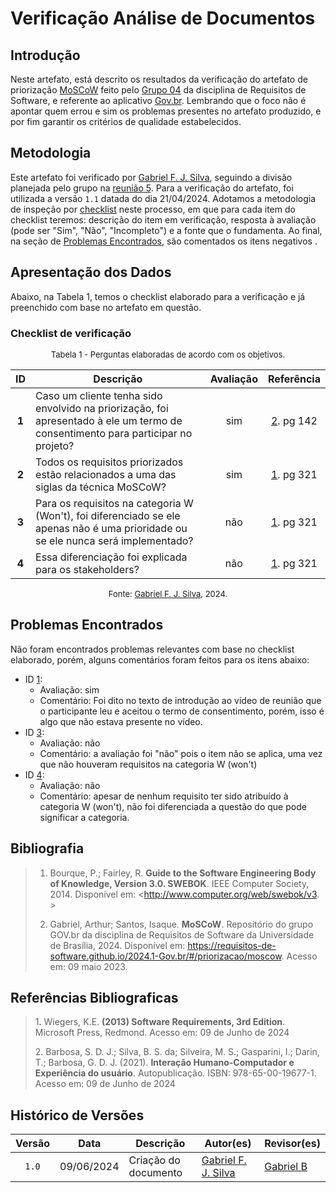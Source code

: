 # Verificação Análise de Documentos

## Introdução

Neste artefato, está descrito os resultados da verificação do artefato de priorização [MoSCoW](https://requisitos-de-software.github.io/2024.1-Gov.br/#/priorizacao/moscow) feito pelo [Grupo 04](https://requisitos-de-software.github.io/2024.1-Gov.br/#/README) da disciplina de Requisitos de Software, e referente ao aplicativo [Gov.br](https://play.google.com/store/apps/details?id=br.gov.meugovbr&hl=pt_BR&gl=US). Lembrando que o foco não é apontar quem errou e sim os problemas presentes no artefato produzido, e por fim garantir os critérios de qualidade estabelecidos.

## Metodologia

Este artefato foi verificado por [Gabriel F. J. Silva](https://github.com/MMcLovin), seguindo a divisão planejada pelo grupo na [reunião 5](https://requisitos-de-software.github.io/2024.1-Correios/atas/ata5/). Para a verificação do artefato, foi utilizada a versão `1.1` datada do dia 21/04/2024. Adotamos a metodologia de inspeção por [checklist](#checklist-de-verificacao) neste processo, em que para cada item do checklist teremos: descrição do item em verificação, resposta à avaliação (pode ser "Sim", "Não", "Incompleto") e a fonte que o fundamenta. Ao final, na seção de [Problemas Encontrados](#problemas-encontrados), são comentados os itens negativos .

## Apresentação dos Dados

Abaixo, na Tabela 1, temos o checklist elaborado para a verificação e já preenchido com base no artefato em questão. 

### Checklist de verificação

<font size="2"><p style="text-align: center">Tabela 1 - Perguntas elaboradas de acordo com os objetivos.</p></font>

<center>

| ID | Descrição | Avaliação | Referência|
|:--:| --------- | :-------: | :-------: |
| <a id="ck1">**1**</a> | Caso um cliente tenha sido envolvido na priorização, foi apresentado à ele um termo de consentimento para participar no projeto? | sim | <a href="#ref2">2</a>. pg 142 |
| <a id="ck2">**2**</a> | Todos os requisitos priorizados estão relacionados a uma das siglas da técnica MoSCoW? | sim | <a href="#ref1">1</a>. pg 321 |
| <a id="ck3">**3**</a> | Para os requisitos na categoria W (Won't), foi diferenciado se ele apenas não é uma prioridade ou se ele nunca será implementado? | não | <a href="#ref1">1</a>. pg 321 |
| <a id="ck4">**4**</a> | Essa diferenciação foi explicada para os stakeholders? | não | <a href="#ref1">1</a>. pg 321 |

</center>

<font size="2"><p style="text-align: center">Fonte: [Gabriel F. J. Silva](https://github.com/MMcLovin), 2024.</p></font>

## Problemas Encontrados

Não foram encontrados problemas relevantes com base no checklist elaborado, porém, alguns comentários foram feitos para os itens abaixo:

- ID <a href="#ck1">1</a>: 
    - Avaliação: sim
    - Comentário: Foi dito no texto de introdução ao vídeo de reunião que o participante leu e aceitou o termo de consentimento, porém, isso é algo que não estava presente no vídeo.
- ID <a href="#ck3">3</a>: 
    - Avaliação: não
    - Comentário: a avaliação foi "não" pois o item não se aplica, uma vez que não houveram requisitos na categoria W (won't)
- ID <a href="#ck4">4</a>: 
    - Avaliação: não
    - Comentário: apesar de nenhum requisito ter sido atribuído à categoria W (won't), não foi diferenciada a questão do que pode significar a categoria.

## Bibliografia

> 1. Bourque, P.; Fairley, R. **Guide to the Software Engineering Body of Knowledge, Version 3.0. SWEBOK**. IEEE Computer Society, 2014. Disponível em: <http://www.computer.org/web/swebok/v3. >
>
>2. Gabriel, Arthur; Santos, Isaque. **MoSCoW**. Repositório do grupo GOV.br da disciplina de Requisitos de Software da Universidade de Brasília, 2024. Disponível em: <https://requisitos-de-software.github.io/2024.1-Gov.br/#/priorizacao/moscow>. Acesso em: 09 maio 2023.


## Referências Bibliograficas

> 1<a id="ref1">.</a> Wiegers, K.E. **(2013) Software Requirements, 3rd Edition**. Microsoft Press, Redmond. Acesso em: 09 de Junho de 2024
>
> 2<a id="ref2">.</a> Barbosa, S. D. J.; Silva, B. S. da; Silveira, M. S.; Gasparini, I.; Darin, T.; Barbosa, G. D. J. (2021). **Interação Humano-Computador e Experiência do usuário**. Autopublicação. ISBN: 978-65-00-19677-1. Acesso em: 09 de Junho de 2024

## Histórico de Versões

| Versão | Data | Descrição | Autor(es) | Revisor(es) |
| :----: | :--: | --------- | ----------- | ------ |
| `1.0`  | 09/06/2024 | Criação do documento |[Gabriel F. J. Silva](https://github.com/MMcLovin) | [Gabriel B][GabrielBGH] |

[ClaudioGH]: https://github.com/claudiohsc
[DaniloGH]: https://github.com/Danilo-Carvalho-Antunes
[EliasGH]: https://github.com/EliasOliver21
[GabrielBGH]: https://github.com/Bertolazi
[GabrielFGH]: https://github.com/MMcLovin
[PabloGH]: https://github.com/pabloheika
[RicardoGH]: https://www.github.com/avmricardo